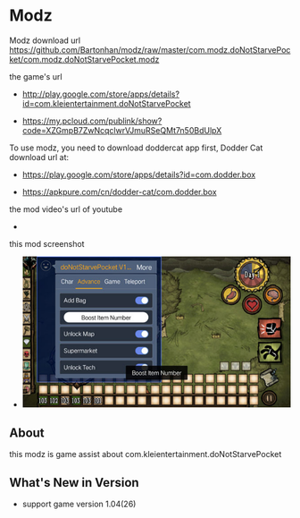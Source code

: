 # Modz

Modz download url https://github.com/Bartonhan/modz/raw/master/com.modz.doNotStarvePocket/com.modz.doNotStarvePocket.modz

the game's url

* http://play.google.com/store/apps/details?id=com.kleientertainment.doNotStarvePocket

* https://my.pcloud.com/publink/show?code=XZGmpB7ZwNcqclwrVJmuRSeQMt7n50BdUlpX

To use modz, you need to download doddercat app first, Dodder Cat download url at:

* https://play.google.com/store/apps/details?id=com.dodder.box

* https://apkpure.com/cn/dodder-cat/com.dodder.box
            		  
the mod video's url of youtube

* 

this mod screenshot

* ![](https://github.com/Bartonhan/modz/blob/master/com.modz.doNotStarvePocket/screenshot/modz.jpg)


## About

this modz is game assist about com.kleientertainment.doNotStarvePocket

## What's New in Version

* support game version 1.04(26) 

